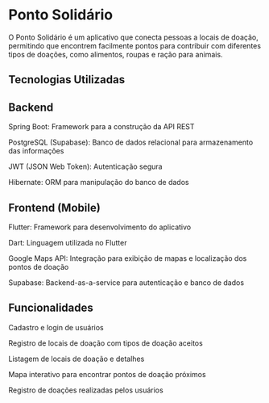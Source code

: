 # Ponto Solidário

O Ponto Solidário é um aplicativo que conecta pessoas a locais de doação, permitindo que encontrem facilmente pontos para contribuir com diferentes tipos de doações, como alimentos, roupas e ração para animais.

## Tecnologias Utilizadas

## Backend

Spring Boot: Framework para a construção da API REST

PostgreSQL (Supabase): Banco de dados relacional para armazenamento das informações

JWT (JSON Web Token): Autenticação segura

Hibernate: ORM para manipulação do banco de dados

## Frontend (Mobile)

Flutter: Framework para desenvolvimento do aplicativo

Dart: Linguagem utilizada no Flutter

Google Maps API: Integração para exibição de mapas e localização dos pontos de doação

Supabase: Backend-as-a-service para autenticação e banco de dados

## Funcionalidades

Cadastro e login de usuários

Registro de locais de doação com tipos de doação aceitos

Listagem de locais de doação e detalhes

Mapa interativo para encontrar pontos de doação próximos

Registro de doações realizadas pelos usuários

